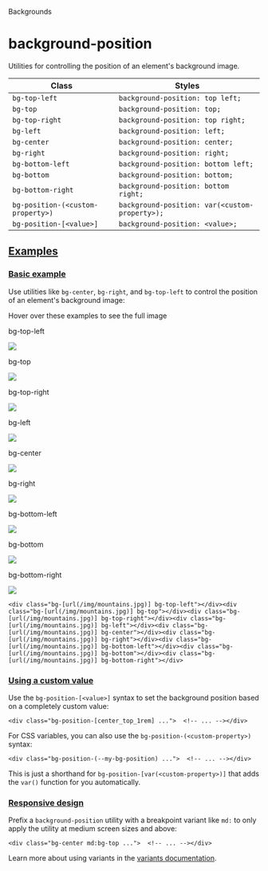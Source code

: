 Backgrounds

# background-position

Utilities for controlling the position of an element's background image.

| Class                             | Styles                                         |
| --------------------------------- | ---------------------------------------------- |
| `bg-top-left`                     | `background-position: top left;`               |
| `bg-top`                          | `background-position: top;`                    |
| `bg-top-right`                    | `background-position: top right;`              |
| `bg-left`                         | `background-position: left;`                   |
| `bg-center`                       | `background-position: center;`                 |
| `bg-right`                        | `background-position: right;`                  |
| `bg-bottom-left`                  | `background-position: bottom left;`            |
| `bg-bottom`                       | `background-position: bottom;`                 |
| `bg-bottom-right`                 | `background-position: bottom right;`           |
| `bg-position-(<custom-property>)` | `background-position: var(<custom-property>);` |
| `bg-position-[<value>]`           | `background-position: <value>;`                |

## [Examples](#examples)

### [Basic example](#basic-example)

Use utilities like `bg-center`, `bg-right`, and `bg-top-left` to control the position of an element's background image:

Hover over these examples to see the full image

bg-top-left

![](https://images.unsplash.com/photo-1554629947-334ff61d85dc?ixid=MnwxMjA3fDB8MHxwaG90by1wYWdlfHx8fGVufDB8fHx8\&ixlib=rb-1.2.1\&auto=format\&fit=crop\&w=1000\&h=1000\&q=90)

bg-top

![](https://images.unsplash.com/photo-1554629947-334ff61d85dc?ixid=MnwxMjA3fDB8MHxwaG90by1wYWdlfHx8fGVufDB8fHx8\&ixlib=rb-1.2.1\&auto=format\&fit=crop\&w=1000\&h=1000\&q=90)

bg-top-right

![](https://images.unsplash.com/photo-1554629947-334ff61d85dc?ixid=MnwxMjA3fDB8MHxwaG90by1wYWdlfHx8fGVufDB8fHx8\&ixlib=rb-1.2.1\&auto=format\&fit=crop\&w=1000\&h=1000\&q=90)

bg-left

![](https://images.unsplash.com/photo-1554629947-334ff61d85dc?ixid=MnwxMjA3fDB8MHxwaG90by1wYWdlfHx8fGVufDB8fHx8\&ixlib=rb-1.2.1\&auto=format\&fit=crop\&w=1000\&h=1000\&q=90)

bg-center

![](https://images.unsplash.com/photo-1554629947-334ff61d85dc?ixid=MnwxMjA3fDB8MHxwaG90by1wYWdlfHx8fGVufDB8fHx8\&ixlib=rb-1.2.1\&auto=format\&fit=crop\&w=1000\&h=1000\&q=90)

bg-right

![](https://images.unsplash.com/photo-1554629947-334ff61d85dc?ixid=MnwxMjA3fDB8MHxwaG90by1wYWdlfHx8fGVufDB8fHx8\&ixlib=rb-1.2.1\&auto=format\&fit=crop\&w=1000\&h=1000\&q=90)

bg-bottom-left

![](https://images.unsplash.com/photo-1554629947-334ff61d85dc?ixid=MnwxMjA3fDB8MHxwaG90by1wYWdlfHx8fGVufDB8fHx8\&ixlib=rb-1.2.1\&auto=format\&fit=crop\&w=1000\&h=1000\&q=90)

bg-bottom

![](https://images.unsplash.com/photo-1554629947-334ff61d85dc?ixid=MnwxMjA3fDB8MHxwaG90by1wYWdlfHx8fGVufDB8fHx8\&ixlib=rb-1.2.1\&auto=format\&fit=crop\&w=1000\&h=1000\&q=90)

bg-bottom-right

![](https://images.unsplash.com/photo-1554629947-334ff61d85dc?ixid=MnwxMjA3fDB8MHxwaG90by1wYWdlfHx8fGVufDB8fHx8\&ixlib=rb-1.2.1\&auto=format\&fit=crop\&w=1000\&h=1000\&q=90)

```
<div class="bg-[url(/img/mountains.jpg)] bg-top-left"></div><div class="bg-[url(/img/mountains.jpg)] bg-top"></div><div class="bg-[url(/img/mountains.jpg)] bg-top-right"></div><div class="bg-[url(/img/mountains.jpg)] bg-left"></div><div class="bg-[url(/img/mountains.jpg)] bg-center"></div><div class="bg-[url(/img/mountains.jpg)] bg-right"></div><div class="bg-[url(/img/mountains.jpg)] bg-bottom-left"></div><div class="bg-[url(/img/mountains.jpg)] bg-bottom"></div><div class="bg-[url(/img/mountains.jpg)] bg-bottom-right"></div>
```

### [Using a custom value](#using-a-custom-value)

Use the `bg-position-[<value>]` syntax to set the background position based on a completely custom value:

```
<div class="bg-position-[center_top_1rem] ...">  <!-- ... --></div>
```

For CSS variables, you can also use the `bg-position-(<custom-property>)` syntax:

```
<div class="bg-position-(--my-bg-position) ...">  <!-- ... --></div>
```

This is just a shorthand for `bg-position-[var(<custom-property>)]` that adds the `var()` function for you automatically.

### [Responsive design](#responsive-design)

Prefix a `background-position` utility with a breakpoint variant like `md:` to only apply the utility at medium screen sizes and above:

```
<div class="bg-center md:bg-top ...">  <!-- ... --></div>
```

Learn more about using variants in the [variants documentation](/docs/hover-focus-and-other-states).
